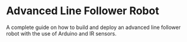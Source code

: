 # Advanced Line Follower Robot
A complete guide on how to build and deploy an advanced line follower robot with the use of Arduino and IR sensors.
